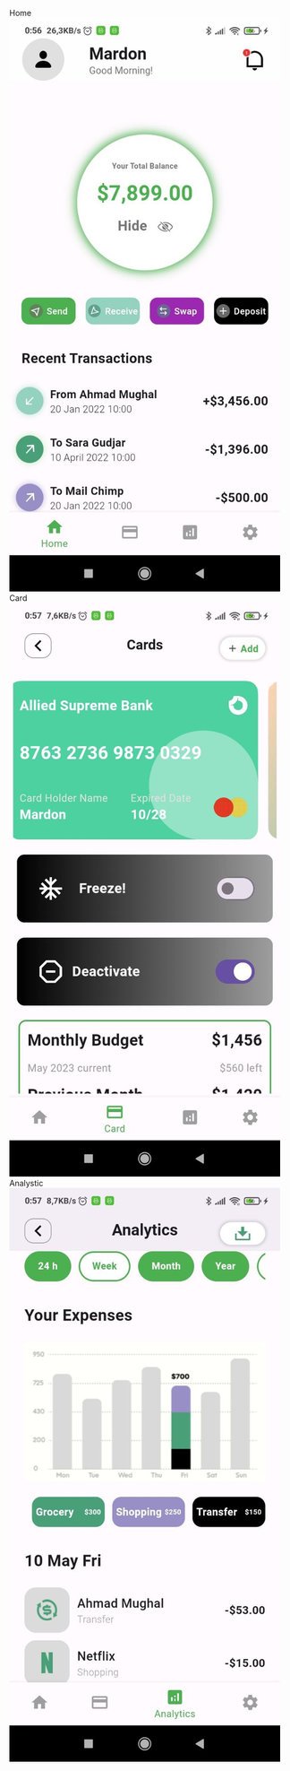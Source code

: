 Home 
![Home](assets/readmeImage/Home.jpg)
Card
![Card](assets/readmeImage/Card.jpg)
Analystic
![Analystic](assets/readmeImage/anlystic.jpg)
